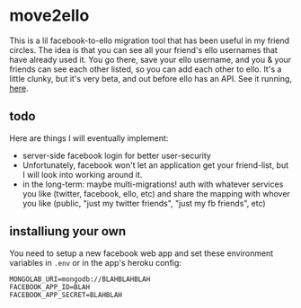 # move2ello

This is a lil facebook-to-ello migration tool that has been useful in my friend circles. The idea is that you can see all your friend's ello usernames that have already used it. You go there, save your ello username, and you & your friends can see each other listed, so you can add each other to ello. It's  a little clunky, but it's very beta, and out before ello has an API. See it running, [here](http://move2ello.herokuapp.com/).

## todo

Here are things I will eventually implement:

*  server-side facebook login for better user-security
*  Unfortunately, facebook won't let an application get your friend-list, but I will look into working around it.
*  in the long-term: maybe multi-migrations! auth with whatever services you like (twitter, facebook, ello, etc) and share the mapping with whover you like (public, "just my twitter friends", "just my fb friends", etc)

## installiung your own

You need to setup a new facebook web app and set these environment variables in `.env` or in the app's heroku config:

    MONGOLAB_URI=mongodb://BLAHBLAHBLAH
    FACEBOOK_APP_ID=BLAH
    FACEBOOK_APP_SECRET=BLAHBLAH